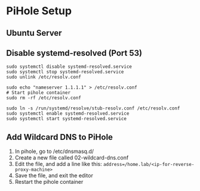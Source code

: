 # PiHole Setup

## Ubuntu Server

## Disable systemd-resolved (Port 53)
```up
sudo systemctl disable systemd-resolved.service
sudo systemctl stop systemd-resolved.service
sudo unlink /etc/resolv.conf
```

```temp
sudo echo "nameserver 1.1.1.1" > /etc/resolv.conf
# Start pihole container
sudo rm -rf /etc/resolv.conf
```

```down
sudo ln -s /run/systemd/resolve/stub-resolv.conf /etc/resolv.conf
sudo systemctl enable systemd-resolved.service
sudo systemctl start systemd-resolved.service
```

## Add Wildcard DNS to PiHole
1. In pihole, go to /etc/dnsmasq.d/
2. Create a new file called 02-wildcard-dns.conf
3. Edit the file, and add a line like this: `address=/home.lab/<ip-for-reverse-proxy-machine>`
4. Save the file, and exit the editor
5. Restart the pihole container
```
